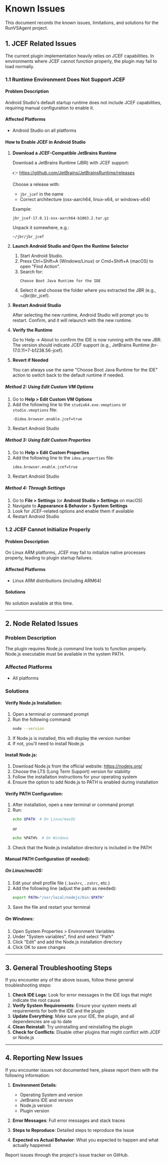 # Known Issues

This document records the known issues, limitations, and solutions for the RunVSAgent project.

## 1. JCEF Related Issues

The current plugin implementation heavily relies on JCEF capabilities. In environments where JCEF cannot function properly, the plugin may fail to load normally.

### 1.1 Runtime Environment Does Not Support JCEF

#### Problem Description
Android Studio's default startup runtime does not include JCEF capabilities, requiring manual configuration to enable it.

#### Affected Platforms
- Android Studio on all platforms

#### How to Enable JCEF in Android Studio


1. **Download a JCEF-Compatible JetBrains Runtime**

   Download a JetBrains Runtime (JBR) with JCEF support:
   
   👉 https://github.com/JetBrains/JetBrainsRuntime/releases
   
   Choose a release with:
   - `jbr_jcef` in the name
   - Correct architecture (osx-aarch64, linux-x64, or windows-x64)
   
   Example:
   ```
   jbr_jcef-17.0.11-osx-aarch64-b1063.2.tar.gz
   ```
   
   Unpack it somewhere, e.g.:
   ```
   ~/jbr/jbr_jcef
   ```

2. **Launch Android Studio and Open the Runtime Selector**
   1. Start Android Studio.
   2. Press Ctrl+Shift+A (Windows/Linux) or Cmd+Shift+A (macOS) to open "Find Action".
   3. Search for:
      ```
      Choose Boot Java Runtime for the IDE
      ```
   4. Select it and choose the folder where you extracted the JBR (e.g., ~/jbr/jbr_jcef).

3. **Restart Android Studio**
   
   After selecting the new runtime, Android Studio will prompt you to restart. Confirm, and it will relaunch with the new runtime.

4. **Verify the Runtime**
   
   Go to Help → About to confirm the IDE is now running with the new JBR. The version should indicate JCEF support (e.g., JetBrains Runtime jbr-17.0.11+7-b1238.56-jcef).

5. **Revert if Needed**
   
   You can always use the same "Choose Boot Java Runtime for the IDE" action to switch back to the default runtime if needed.

##### Method 2: Using Edit Custom VM Options
1. Go to **Help > Edit Custom VM Options**
2. Add the following line to the `studio64.exe.vmoptions` or `studio.vmoptions` file:
   ```
   -Didea.browser.enable.jcef=true
   ```
3. Restart Android Studio

##### Method 3: Using Edit Custom Properties
1. Go to **Help > Edit Custom Properties**
2. Add the following line to the `idea.properties` file:
   ```
   idea.browser.enable.jcef=true
   ```
3. Restart Android Studio

##### Method 4: Through Settings
1. Go to **File > Settings** (or **Android Studio > Settings** on macOS)
2. Navigate to **Appearance & Behavior > System Settings**
3. Look for JCEF-related options and enable them if available
4. Restart Android Studio

### 1.2 JCEF Cannot Initialize Properly

#### Problem Description
On Linux ARM platforms, JCEF may fail to initialize native processes properly, leading to plugin startup failures.

#### Affected Platforms
- Linux ARM distributions (including ARM64)

#### Solutions
No solution available at this time.

---

## 2. Node Related Issues

### Problem Description
The plugin requires Node.js command line tools to function properly. Node.js executable must be available in the system PATH.

### Affected Platforms
- All platforms

### Solutions

#### Verify Node.js Installation:
1. Open a terminal or command prompt
2. Run the following command:
   ```bash
   node --version
   ```
3. If Node.js is installed, this will display the version number
4. If not, you'll need to install Node.js

#### Install Node.js:
1. Download Node.js from the official website: https://nodejs.org/
2. Choose the LTS (Long Term Support) version for stability
3. Follow the installation instructions for your operating system
4. Ensure the option to add Node.js to PATH is enabled during installation

#### Verify PATH Configuration:
1. After installation, open a new terminal or command prompt
2. Run:
   ```bash
   echo $PATH  # On Linux/macOS
   ```
   or
   ```bash
   echo %PATH%  # On Windows
   ```
3. Check that the Node.js installation directory is included in the PATH

#### Manual PATH Configuration (if needed):
##### On Linux/macOS:
1. Edit your shell profile file (`.bashrc`, `.zshrc`, etc.)
2. Add the following line (adjust the path as needed):
   ```bash
   export PATH="/usr/local/nodejs/bin:$PATH"
   ```
3. Save the file and restart your terminal

##### On Windows:
1. Open System Properties > Environment Variables
2. Under "System variables", find and select "Path"
3. Click "Edit" and add the Node.js installation directory
4. Click OK to save changes

---

## 3. General Troubleshooting Steps

If you encounter any of the above issues, follow these general troubleshooting steps:

1. **Check IDE Logs**: Look for error messages in the IDE logs that might indicate the root cause
2. **Verify System Requirements**: Ensure your system meets all requirements for both the IDE and the plugin
3. **Update Everything**: Make sure your IDE, the plugin, and all dependencies are up to date
4. **Clean Reinstall**: Try uninstalling and reinstalling the plugin
5. **Check for Conflicts**: Disable other plugins that might conflict with JCEF or Node.js

---

## 4. Reporting New Issues

If you encounter issues not documented here, please report them with the following information:

1. **Environment Details**:
   - Operating System and version
   - JetBrains IDE and version
   - Node.js version
   - Plugin version

2. **Error Messages**: Full error messages and stack traces

3. **Steps to Reproduce**: Detailed steps to reproduce the issue

4. **Expected vs Actual Behavior**: What you expected to happen and what actually happened

Report issues through the project's issue tracker on GitHub.
